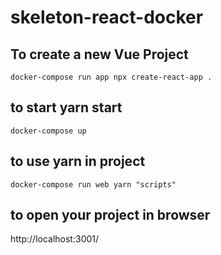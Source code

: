 # skeleton-react-docker

## To create a new Vue Project
```
docker-compose run app npx create-react-app .
```

## to start yarn start
```
docker-compose up
```

## to use yarn in project
```
docker-compose run web yarn "scripts"
```

## to open your project in browser
http://localhost:3001/